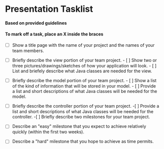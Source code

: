 # Presentation Tasklist

#### Based on provided guidelines
#### To mark off a task, place an X inside the braces

- [ ] Show a title page with the name of your project and the names of your team members.
- [ ] Briefly describe the view portion of your team project.
      - [ ] Show two or three pictures/drawings/sketches of how your application will look.
      - [ ] List and briefely describe what Java classes are needed for the view.
- [ ] Briefly describe the model portion of your team project.
      - [ ] Show a list of the kind of information that will be stored in your model.
      - [ ] Provide a list and short descriptions of what Java classes will be needed for the model.
- [ ] Briefly describe the controller portion of your team project.
      -[ ] Provide a list and short descriptions of what Java classes will be needed for the controller.
      -[ ] Briefly describe two milestones for your team project.
- [ ] Describe an "easy" milestone that you expect to achieve relatively quickly (within the first two weeks).
- [ ] Describe a "hard" milestone that you hope to achieve as time permits.





